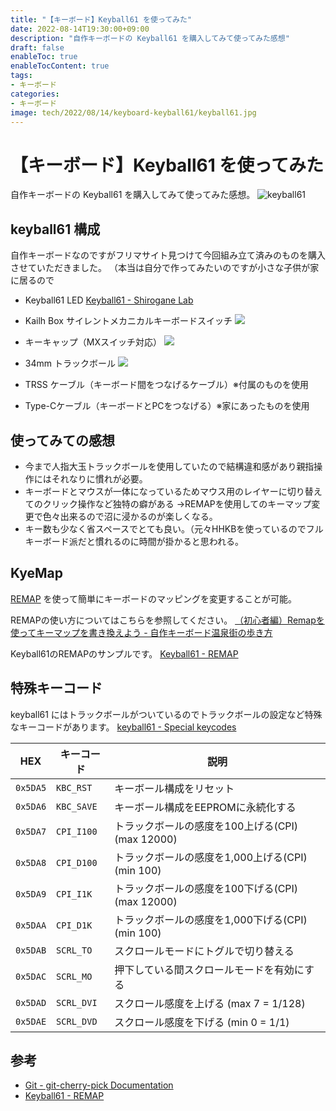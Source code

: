 ```yaml
---
title: "【キーボード】Keyball61 を使ってみた"
date: 2022-08-14T19:30:00+09:00
description: "自作キーボードの Keyball61 を購入してみて使ってみた感想"
draft: false
enableToc: true
enableTocContent: true
tags: 
- キーボード
categories: 
- キーボード
image: tech/2022/08/14/keyboard-keyball61/keyball61.jpg
---
```


# 【キーボード】Keyball61 を使ってみた
自作キーボードの Keyball61 を購入してみて使ってみた感想。
![keyball61](/tech/2022/08/14/keyboard-keyball61/keyball61.jpg "keyball61") 

## keyball61 構成
自作キーボードなのですがフリマサイト見つけて今回組み立て済みのものを購入させていただきました。
（本当は自分で作ってみたいのですが小さな子供が家に居るので
* Keyball61 LED <a href="https://shirogane-lab.com/products/keyball61" target="_blank" rel="nofollow noopener"> Keyball61 - Shirogane Lab</a>
* Kailh Box サイレントメカニカルキーボードスイッチ
<a href="https://www.amazon.co.jp/dp/B08XN8FT59?&linkCode=li3&tag=takahiro0508-22&linkId=7d9570fdfcd3c394b1824373f8cc663e&language=ja_JP&ref_=as_li_ss_il" target="_blank"><img border="0" src="//ws-fe.amazon-adsystem.com/widgets/q?_encoding=UTF8&ASIN=B08XN8FT59&Format=_SL250_&ID=AsinImage&MarketPlace=JP&ServiceVersion=20070822&WS=1&tag=takahiro0508-22&language=ja_JP" ></a><img src="https://ir-jp.amazon-adsystem.com/e/ir?t=takahiro0508-22&language=ja_JP&l=li3&o=9&a=B08XN8FT59" width="1" height="1" border="0" alt="" style="border:none !important; margin:0px !important;" />

* キーキャップ（MXスイッチ対応）
<a href="https://www.amazon.co.jp/gp/product/B097JKN7NN?ie=UTF8&psc=1&linkCode=li3&tag=takahiro0508-22&linkId=0246d5d002d9e1c824aff93230b63d7b&language=ja_JP&ref_=as_li_ss_il" target="_blank"><img border="0" src="//ws-fe.amazon-adsystem.com/widgets/q?_encoding=UTF8&ASIN=B097JKN7NN&Format=_SL250_&ID=AsinImage&MarketPlace=JP&ServiceVersion=20070822&WS=1&tag=takahiro0508-22&language=ja_JP" ></a><img src="https://ir-jp.amazon-adsystem.com/e/ir?t=takahiro0508-22&language=ja_JP&l=li3&o=9&a=B097JKN7NN" width="1" height="1" border="0" alt="" style="border:none !important; margin:0px !important;" />

* 34mm トラックボール
<a href="https://www.amazon.co.jp/gp/product/B071NX7Y2J?ie=UTF8&psc=1&linkCode=li3&tag=takahiro0508-22&linkId=f2225a5d81926fa756fe29871f6d5348&language=ja_JP&ref_=as_li_ss_il" target="_blank"><img border="0" src="//ws-fe.amazon-adsystem.com/widgets/q?_encoding=UTF8&ASIN=B071NX7Y2J&Format=_SL250_&ID=AsinImage&MarketPlace=JP&ServiceVersion=20070822&WS=1&tag=takahiro0508-22&language=ja_JP" ></a><img src="https://ir-jp.amazon-adsystem.com/e/ir?t=takahiro0508-22&language=ja_JP&l=li3&o=9&a=B071NX7Y2J" width="1" height="1" border="0" alt="" style="border:none !important; margin:0px !important;" />

* TRSS ケーブル（キーボード間をつなげるケーブル）※付属のものを使用
* Type-Cケーブル（キーボードとPCをつなげる）※家にあったものを使用

## 使ってみての感想
* 今まで人指大玉トラックボールを使用していたので結構違和感があり親指操作にはそれなりに慣れが必要。
* キーボードとマウスが一体になっているためマウス用のレイヤーに切り替えてのクリック操作など独特の癖がある
→REMAPを使用してのキーマップ変更で色々出来るので沼に浸かるのが楽しくなる。
* キー数も少なく省スペースでとても良い。（元々HHKBを使っているのでフルキーボード派だと慣れるのに時間が掛かると思われる。

## KyeMap
<a href="https://remap-keys.app/" target="_blank" rel="nofollow noopener">REMAP</a> を使って簡単にキーボードのマッピングを変更することが可能。

REMAPの使い方についてはこちらを参照してください。
<a href="https://salicylic-acid3.hatenablog.com/entry/remap-manual" target="_blank" rel="nofollow noopener">（初心者編）Remapを使ってキーマップを書き換えよう - 自作キーボード温泉街の歩き方</a> 

Keyball61のREMAPのサンプルです。
<a href="https://remap-keys.app/catalog/RZSU1CrvEW4lns0ww5BM/keymap" target="_blank" rel="nofollow noopener">Keyball61 - REMAP</a>

## 特殊キーコード
keyball61 にはトラックボールがついているのでトラックボールの設定など特殊なキーコードがあります。
<a href="https://github.com/Yowkees/keyball/tree/main/qmk_firmware/keyboards/keyball/keyball61#special-keycodes" target="_blank" rel="nofollow noopener">keyball61 - Special keycodes</a>

HEX      | キーコード  |説明
---------|------------|------------------------------------------------------------------
`0x5DA5` | `KBC_RST`  |キーボール構成をリセット
`0x5DA6` | `KBC_SAVE` |キーボール構成をEEPROMに永続化する
`0x5DA7` | `CPI_I100` |トラックボールの感度を100上げる(CPI)(max 12000)
`0x5DA8` | `CPI_D100` |トラックボールの感度を1,000上げる(CPI) (min 100)
`0x5DA9` | `CPI_I1K`  |トラックボールの感度を100下げる(CPI)(max 12000)
`0x5DAA` | `CPI_D1K`  |トラックボールの感度を1,000下げる(CPI) (min 100)
`0x5DAB` | `SCRL_TO`  |スクロールモードにトグルで切り替える
`0x5DAC` | `SCRL_MO`  |押下している間スクロールモードを有効にする
`0x5DAD` | `SCRL_DVI` |スクロール感度を上げる (max 7 = 1/128)
`0x5DAE` | `SCRL_DVD` |スクロール感度を下げる (min 0 = 1/1)

## 参考
* <a href="https://git-scm.com/docs/git-cherry-pick" target="_blank" rel="nofollow noopener">Git - git-cherry-pick Documentation</a>
* <a href="https://remap-keys.app/catalog/RZSU1CrvEW4lns0ww5BM/keymap" target="_blank" rel="nofollow noopener">Keyball61 - REMAP</a>